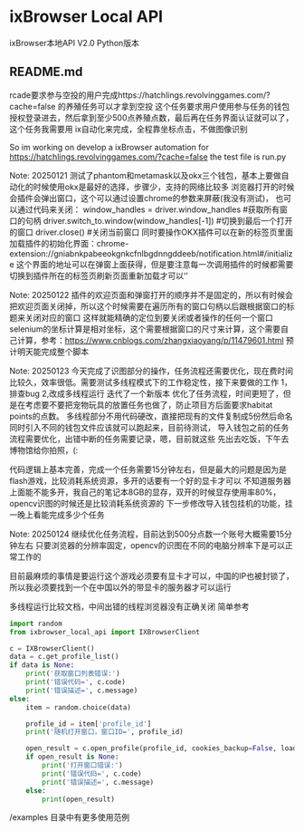 # ixBrowser Local API

ixBrowser本地API V2.0 Python版本

## README.md
rcade要求参与空投的用户完成https://hatchlings.revolvinggames.com/?cache=false 的养殖任务可以才拿到空投
这个任务要求用户使用参与任务的钱包授权登录进去，然后拿到至少500点养殖点数，最后再在任务界面认证就可以了，这个任务我需要用
ix自动化来完成，全程靠坐标点击，不做图像识别

So im working on develop a ixBrowser automation for https://hatchlings.revolvinggames.com/?cache=false
the test file is run.py

Note: 20250121
测试了phantom和metamask以及okx三个钱包，基本上要做自动化的时候使用okx是最好的选择，步骤少，支持的网络比较多
浏览器打开的时候会插件会弹出窗口，这个可以通过设置chrome的参数来屏蔽(我没有测试)，
也可以通过代码来关闭：
window_handles = driver.window_handles    #获取所有窗口的句柄
driver.switch_to.window(window_handles[-1])  #切换到最后一个打开的窗口
driver.close()    #关闭当前窗口
同时要操作OKX插件可以在新的标签页里面加载插件的初始化界面：chrome-extension://gniabnkpabeeokgnkcfnlbgdnngddeeb/notification.html#/initialize
这个界面的地址可以在弹窗上面获得，但是要注意每一次调用插件的时候都需要切换到插件所在的标签页刷新页面重新加载才可以‘’

Note: 20250122
插件的欢迎页面和弹窗打开的顺序并不是固定的，所以有时候会把欢迎页面关闭掉，所以这个时候需要在遍历所有的窗口句柄以后跟根据窗口的标题来关闭对应的窗口
这样就能精确的定位到要关闭或者操作的任何一个窗口
selenium的坐标计算是相对坐标，这个需要根据窗口的尺寸来计算，这个需要自己计算，参考：https://www.cnblogs.com/zhangxiaoyang/p/11479601.html
预计明天能完成整个脚本

Note: 20250123
今天完成了识图部分的操作，任务流程还需要优化，现在费时间比较久，效率很低。需要测试多线程模式下的工作稳定性，接下来要做的工作
1，排查bug
2,改成多线程运行
迭代了一个新版本
优化了任务流程，时间更短了，但是在考虑要不要把宠物玩具的放置任务也做了，防止项目方后面要求habitat points的点数。
多线程部分不用代码硬改，直接把现有的文件复制成5份然后命名 同时引入不同的钱包文件应该就可以跑起来，目前待测试，
导入钱包之前的任务流程需要优化，出错中断的任务需要记录，嗯，目前就这些
先出去吃饭，下午去博物馆给你拍照，(:

代码逻辑上基本完善，完成一个任务需要15分钟左右，但是最大的问题是因为是flash游戏，比较消耗系统资源，多开的话要有一个好的显卡才可以
不知道服务器上面能不能多开，我自己的笔记本8GB的显存，双开的时候显存使用率80%，opencv识图的时候还是比较消耗系统资源的
下一步修改导入钱包挂机的功能，挂一晚上看能完成多少个任务

Note: 20250124
继续优化任务流程，目前达到500分点数一个账号大概需要15分钟左右
只要浏览器的分辨率固定，opencv的识图在不同的电脑分辨率下是可以正常工作的

目前最麻烦的事情是要运行这个游戏必须要有显卡才可以，中国的IP也被封锁了，所以我必须要找到一个在中国以外的带显卡的服务器才可以运行

多线程运行比较文档，中间出错的线程浏览器没有正确关闭
简单参考
```python
import random
from ixbrowser_local_api import IXBrowserClient

c = IXBrowserClient()
data = c.get_profile_list()
if data is None:
    print('获取窗口列表错误:')
    print('错误代码=', c.code)
    print('错误描述=', c.message)
else:
	item = random.choice(data)

	profile_id = item['profile_id']
	print('随机打开窗口，窗口ID=', profile_id)

	open_result = c.open_profile(profile_id, cookies_backup=False, load_profile_info_page=False)
	if open_result is None:
		print('打开窗口错误:')
		print('错误代码=', c.code)
		print('错误描述=', c.message)
	else:
		print(open_result)
```

/examples 目录中有更多使用范例

